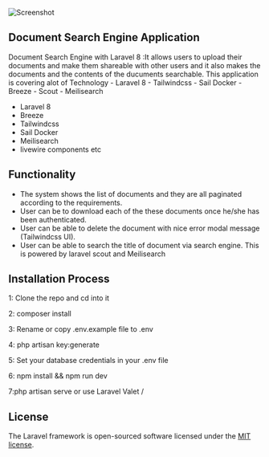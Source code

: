 ![Screenshot ](https://user-images.githubusercontent.com/9254656/118858028-98ba8100-b8d0-11eb-853b-e2ab60b94313.png)

## Document Search Engine Application 
Document Search Engine with Laravel 8 :It allows users to upload their documents and make them  shareable with other users and it also makes the documents and the contents of the ducuments searchable. This application is covering alot of Technology 
        - Laravel 8
        - Tailwindcss
        - Sail Docker
	    - Breeze 
	    - Scout 
	    - Meilisearch 
- Laravel 8
- Breeze 
- Tailwindcss
- Sail Docker
- Meilisearch 
- livewire components etc

 ## Functionality 
- The system shows the list of documents  and they are all paginated according to the requirements.
- User can be  to download each of the these documents once he/she has been authenticated.
- User can be able to delete the document with nice error modal message (Tailwindcss UI).
- User can be able to search the  title of document via search engine. This is powered by laravel scout and Meilisearch

 ## Installation Process
 
 1: Clone the repo and cd into it
 
 2: composer install 
 
 3: Rename or copy .env.example file to .env
 
 4: php artisan key:generate
 
 5: Set your database credentials in your .env file
 
 6: npm install && npm run dev
 
 7:php artisan serve or use Laravel Valet /
 

## License

The Laravel framework is open-sourced software licensed under the [MIT license](https://opensource.org/licenses/MIT).
